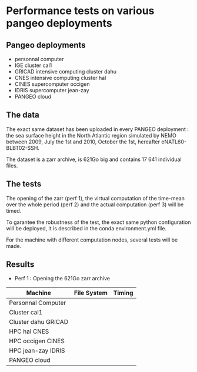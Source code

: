 # Performance tests on various pangeo deployments

## Pangeo deployments

  - personnal computer
  - IGE cluster cal1
  - GRICAD intensive computing cluster dahu
  - CNES intensive computing cluster hal
  - CINES supercomputer occigen
  - IDRIS supercomputer jean-zay
  - PANGEO cloud

## The data

The exact same dataset has been uploaded in every PANGEO deployment : the sea surface height in the North Atlantic 
region simulated by NEMO between 2009, July the 1st and 2010, October the 1st, hereafter eNATL60-BLBT02-SSH. 

The dataset is a zarr archive, is 621Go big and contains 17 641 individual files.

## The tests

The opening of the zarr (perf 1), the virtual computation of the time-mean over the whole period (perf 2) and the actual computation (perf 3) will be timed.

To garantee the robustness of the test, the exact same python configuration will be deployed, it is described in the conda environment.yml file.

For the machine with different computation nodes, several tests will be made.

## Results

- Perf 1 : Opening the 621Go zarr archive

<table>
    <thead>
        <tr>
            <th>Machine</th>
            <th>File System</th>
            <th>Timing</th>
        </tr>
    </thead>
    <tbody>
        <tr>
             <td>Personnal Computer</td>
             <td></td>
             <td></td>
        </tr>
        <tr>
            <td>Cluster cal1</td>
            <td></td>
            <td></td>
        </tr>
        <tr>
            <td>Cluster dahu GRICAD</td>
            <td></td>
            <td></td>
        </tr>
        <tr>
            <td>HPC hal CNES</td>
            <td></td>
            <td></td>
        </tr>
        <tr>
            <td>HPC occigen CINES</td>
            <td></td>
            <td></td>
        </tr>
        <tr>
            <td>HPC jean-zay IDRIS</td>
            <td></td>
            <td></td>
        </tr>
        <tr>
            <td>PANGEO cloud</td>
            <td></td>
            <td></td>
        </tr>
    </tbody>
</table>


